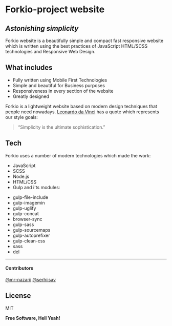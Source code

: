 # Forkio-project website

## _Astonishing simplicity_

Forkio website is a beautifully simple and compact fast responsive website which is written
using the best practices of JavaScript HTML/SCSS technologies and Responsive Web Design.

## What includes

- Fully written using Mobile First Technologies
- Simple and beautiful for Business purposes
- Responsiveness in every section of the website
- Greatly designed

Forkio is a lightweight website based on modern design techniques that people need nowadays.
[Leonardo da Vinci] has a quote which represents our style goals:

> “Simplicity is the ultimate sophistication.”

## Tech

Forkio uses a number of modern technologies which made the work:

- JavaScript
- SCSS
- Node.js
- HTML/CSS
- Gulp and i'ts modules:

* gulp-file-include
* gulp-imagemin
* gulp-uglify
* gulp-concat
* browser-sync
* gulp-sass
* gulp-sourcemaps
* gulp-autoprefixer
* gulp-clean-css
* sass
* del

---

#### Contributors

[@mr-nazarii](https://github.com/mr-nazarii)
[@serhiisav](https://github.com/serhiisav)

## License

MIT

**Free Software, Hell Yeah!**

[leonardo da vinci]: https://en.wikipedia.org/wiki/Leonardo_da_Vinci

